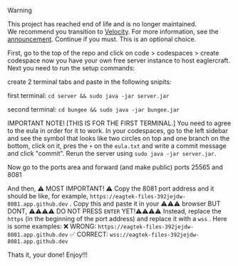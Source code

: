 > [!WARNING]
> This project has reached end of life and is no longer maintained.  
> We recommend you transition to [Velocity](https://papermc.io/software/velocity). For more information, see the [announcement](https://forums.papermc.io/threads/1088/).
> Continue if you must. This is an optional choice.

First, go to the top of the repo and click on code > codespaces > create codespace
now you have your own free server instance to host eaglercraft. Next you need to run the setup commands:

create 2 terminal tabs and paste in the following snipits:

first terminal: `cd server && sudo java -jar server.jar`

second terminal: `cd bungee && sudo java -jar bungee.jar`

IMPORTANT NOTE! [THIS IS FOR THE FIRST TERMINAL.] You need to agree to the eula in order for it to work. In your codespaces, go to the left sidebar and see the symbol that looks like two circles on top and one branch on the bottom, click on it, pres the `+` on the `eula.txt` and write a commit message and click "commit". Rerun the server using `sudo java -jar server.jar`.

Now go to the ports area and forward (and make public) ports 25565 and 8081

And then, ⚠ MOST IMPORTANT! ⚠
Copy the 8081 port address and it should be like, for example, `https://eagtek-files-392jejdw-8081.app.github.dev` . Copy this and paste it in your ⚠⚠⚠ browser BUT DONT,  ⚠⚠⚠⚠ DO NOT PRESS `ENTER` YET!⚠⚠⚠⚠ 
Instead, replace the `https` (in the beginning of the port address) and replace it with a `wss` . Here is some examples:
❌ WRONG: `https://eagtek-files-392jejdw-8081.app.github.dev`
✅ CORRECT: `wss://eagtek-files-392jejdw-8081.app.github.dev`

Thats it, your done! Enjoy!!!

